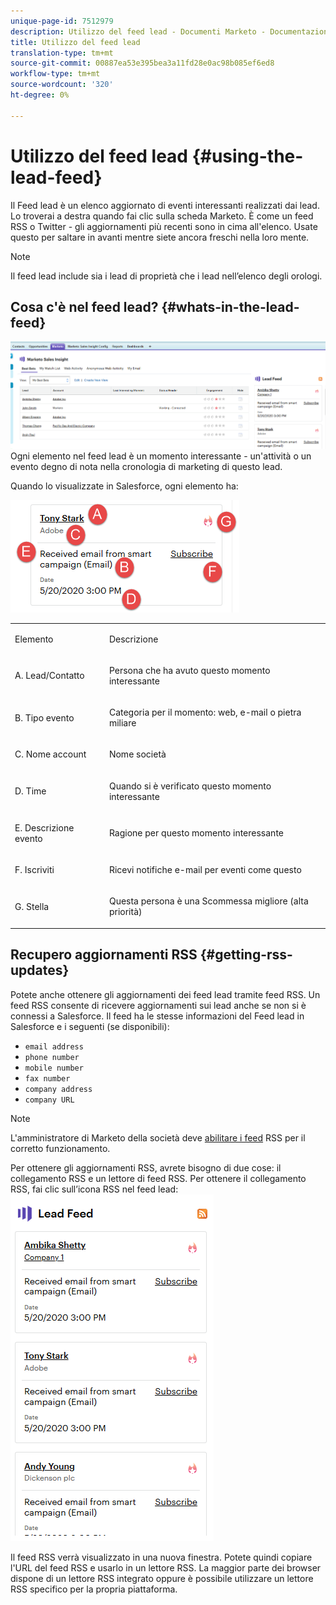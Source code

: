 ```yaml
---
unique-page-id: 7512979
description: Utilizzo del feed lead - Documenti Marketo - Documentazione del prodotto
title: Utilizzo del feed lead
translation-type: tm+mt
source-git-commit: 00887ea53e395bea3a11fd28e0ac98b085ef6ed8
workflow-type: tm+mt
source-wordcount: '320'
ht-degree: 0%

---
```



# Utilizzo del feed lead {#using-the-lead-feed}

Il Feed lead è un elenco aggiornato di eventi interessanti realizzati dai lead. Lo troverai a destra quando fai clic sulla scheda Marketo. È come un feed RSS o Twitter - gli aggiornamenti più recenti sono in cima all&#39;elenco. Usate questo per saltare in avanti mentre siete ancora freschi nella loro mente.

>[!NOTE]
>
>Il feed lead include sia i lead di proprietà che i lead nell’elenco degli orologi.

## Cosa c&#39;è nel feed lead? {#whats-in-the-lead-feed}

![](assets/one.png)\
Ogni elemento nel feed lead è un momento interessante - un&#39;attività o un evento degno di nota nella cronologia di marketing di questo lead.

Quando lo visualizzate in Salesforce, ogni elemento ha:

![](assets/two.png)

<table> 
 <colgroup> 
  <col> 
  <col> 
 </colgroup> 
 <tbody> 
  <tr> 
   <td><p>Elemento</p></td> 
   <td><p>Descrizione</p></td> 
  </tr> 
  <tr> 
   <td><p>A. Lead/Contatto</p></td> 
   <td><p>Persona che ha avuto questo momento interessante</p></td> 
  </tr> 
  <tr> 
   <td><p>B. Tipo evento</p></td> 
   <td><p>Categoria per il momento: web, e-mail o pietra miliare</p></td> 
  </tr> 
  <tr> 
   <td><p>C. Nome account</p></td> 
   <td><p>Nome società</p></td> 
  </tr> 
  <tr> 
   <td><p>D. Time</p></td> 
   <td><p>Quando si è verificato questo momento interessante</p></td> 
  </tr> 
  <tr> 
   <td><p>E. Descrizione evento</p></td> 
   <td><p>Ragione per questo momento interessante</p></td> 
  </tr> 
  <tr> 
   <td><p>F. Iscriviti</p></td> 
   <td><p>Ricevi notifiche e-mail per eventi come questo</p></td> 
  </tr> 
  <tr> 
   <td><p>G. Stella</p></td> 
   <td><p>Questa persona è una Scommessa migliore (alta priorità)</p></td> 
  </tr> 
 </tbody> 
</table>

## Recupero aggiornamenti RSS {#getting-rss-updates}

Potete anche ottenere gli aggiornamenti dei feed lead tramite feed RSS.  Un feed RSS consente di ricevere aggiornamenti sui lead anche se non si è connessi a Salesforce. Il feed ha le stesse informazioni del Feed lead in Salesforce e i seguenti (se disponibili):

* `email address`
* `phone number`
* `mobile number`
* `fax number`
* `company address`
* `company URL`

>[!NOTE]
>
>L&#39;amministratore di Marketo della società deve [abilitare i feed](../../../../../product-docs/marketo-sales-insight/msi-for-salesforce/features/msi-configuration-tab/enable-rss-for-sales-insight.md) RSS per il corretto funzionamento.

Per ottenere gli aggiornamenti RSS, avrete bisogno di due cose: il collegamento RSS e un lettore di feed RSS. Per ottenere il collegamento RSS, fai clic sull’icona RSS nel feed lead:   ![](assets/three.png)

Il feed RSS verrà visualizzato in una nuova finestra. Potete quindi copiare l&#39;URL del feed RSS e usarlo in un lettore RSS. La maggior parte dei browser dispone di un lettore RSS integrato oppure è possibile utilizzare un lettore RSS specifico per la propria piattaforma.
